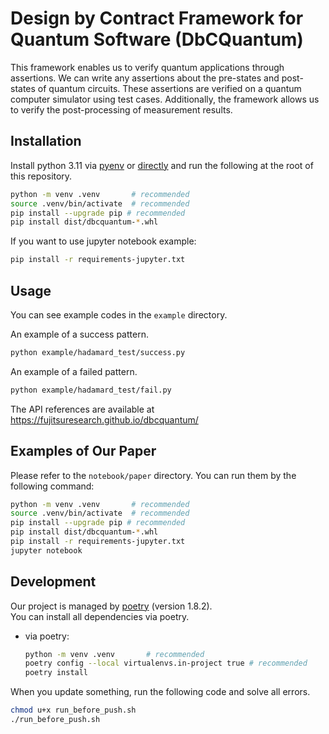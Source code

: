 # Design by Contract Framework for Quantum Software (DbCQuantum)

This framework enables us to verify quantum applications through assertions. We can write any assertions about the pre-states and post-states of quantum circuits. These assertions are verified on a quantum computer simulator using test cases. Additionally, the framework allows us to verify the post-processing of measurement results.


## Installation

Install python 3.11 via [pyenv](https://github.com/pyenv/pyenv) or [directly](https://www.python.org/) and run the following at the root of this repository.

```sh
python -m venv .venv       # recommended
source .venv/bin/activate  # recommended
pip install --upgrade pip # recommended
pip install dist/dbcquantum-*.whl
```

If you want to use jupyter notebook example:

```sh
pip install -r requirements-jupyter.txt
```

## Usage

You can see example codes in the `example` directory.

An example of a success pattern.

```sh
python example/hadamard_test/success.py 
```

An example of a failed pattern.

```sh
python example/hadamard_test/fail.py 
```

The API references are available at
https://fujitsuresearch.github.io/dbcquantum/

## Examples of Our Paper

Please refer to the `notebook/paper` directory.
You can run them by the following command:

```sh
python -m venv .venv       # recommended
source .venv/bin/activate  # recommended
pip install --upgrade pip # recommended
pip install dist/dbcquantum-*.whl
pip install -r requirements-jupyter.txt
jupyter notebook
```

## Development

Our project is managed by [poetry](https://github.com/python-poetry/poetry) (version 1.8.2).  
You can install all dependencies via poetry.  

- via poetry:

    ```sh
    python -m venv .venv       # recommended
    poetry config --local virtualenvs.in-project true # recommended
    poetry install
    ```

When you update something, run the following code and solve all errors.

```sh
chmod u+x run_before_push.sh 
./run_before_push.sh
```
